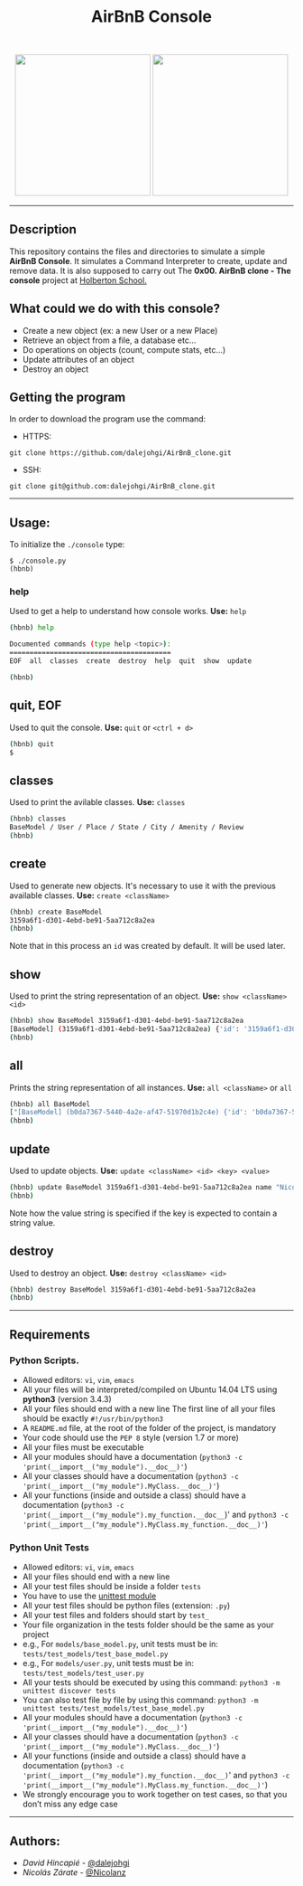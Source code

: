 <h1 align = "center">AirBnB Console</h1><br>
<p align="center">
    <img width="240" height="250" src="https://press.airbnb.com/wp-content/uploads/sites/4/2017/01/airbnb_vertical_lockup_web.png?fit=2096,1048g">
    <img width="240" height="250" src="https://encrypted-tbn0.gstatic.com/images?q=tbn%3AANd9GcTgv04Mtf6e2FIKr-NZ6DT4bCukasPbhiPV0A&usqp=CAU">
</p>

------------


## Description

This repository contains the files and directories to simulate a simple **AirBnB Console**. It simulates a Command Interpreter to create, update and remove data.
It is also supposed to carry out The **0x00. AirBnB clone - The console** project at [Holberton School.](https://www.holbertonschool.com "Holberton School.")

## What could we do with this console?

* Create a new object (ex: a new User or a new Place)
* Retrieve an object from a file, a database etc…
* Do operations on objects (count, compute stats, etc…)
* Update attributes of an object
* Destroy an object

## Getting the program

In order to download the program use the command:

- HTTPS:
```
git clone https://github.com/dalejohgi/AirBnB_clone.git
```

- SSH:
```
git clone git@github.com:dalejohgi/AirBnB_clone.git
```

------------

## Usage:

To initialize the `./console` type:
```
$ ./console.py 
(hbnb) 
```

### help
Used to get a help to understand how console works. **Use:** `help`
```bash
(hbnb) help

Documented commands (type help <topic>):
========================================
EOF  all  classes  create  destroy  help  quit  show  update

(hbnb)
```

## quit, EOF
Used to quit the console. **Use:** `quit` or `<ctrl + d>`
```bash
(hbnb) quit
$
```
## classes
Used to print the avilable classes. **Use:** `classes`
```bash
(hbnb) classes
BaseModel / User / Place / State / City / Amenity / Review
(hbnb)
```


## create
Used to generate new objects. It's necessary to use it with the previous available classes. **Use:** `create <className>`
```bash
(hbnb) create BaseModel
3159a6f1-d301-4ebd-be91-5aa712c8a2ea
(hbnb) 
```
Note that in this process an `id` was created by default. It will be used later.

## show
Used to print the string representation of an object. **Use:** `show <className> <id>`
```bash
(hbnb) show BaseModel 3159a6f1-d301-4ebd-be91-5aa712c8a2ea
[BaseModel] (3159a6f1-d301-4ebd-be91-5aa712c8a2ea) {'id': '3159a6f1-d301-4ebd-be91-5aa712c8a2ea', 'updated_at': datetime.datetime(2020, 7, 1, 16, 39, 10, 792620), 'created_at': datetime.datetime(2020, 7, 1, 16, 39, 10, 782799)}
(hbnb) 
```

## all
Prints the string representation of all instances. **Use:** `all <className>` or `all`
```bash
(hbnb) all BaseModel
["[BaseModel] (b0da7367-5440-4a2e-af47-51970d1b2c4e) {'id': 'b0da7367-5440-4a2e-af47-51970d1b2c4e', 'updated_at': datetime.datetime(2020, 6, 30, 22, 43, 34, 252295), 'created_at': datetime.datetime(2020, 6, 30, 22, 43, 34, 251154)}", "[Place] (b523e341-cce4-4782-a0da-6ad44e47f502) {'id': 'b523e341-cce4-4782-a0da-6ad44e47f502', 'created_at': datetime.datetime(2020, 6, 30, 20, 15, 59, 323067), 'number_rooms': 15, 'updated_at': datetime.datetime(2020, 6, 30, 20, 15, 59, 325976)}", "[BaseModel] (3159a6f1-d301-4ebd-be91-5aa712c8a2ea) {'id': '3159a6f1-d301-4ebd-be91-5aa712c8a2ea', 'updated_at': datetime.datetime(2020, 7, 1, 16, 39, 10, 792620), 'created_at': datetime.datetime(2020, 7, 1, 16, 39, 10, 782799)}"]
(hbnb) 

```

## update
Used to update objects. **Use:** `update <className> <id> <key> <value>`
```bash
(hbnb) update BaseModel 3159a6f1-d301-4ebd-be91-5aa712c8a2ea name "Nicolas"
(hbnb) 
```
Note how the value string is specified if the key is expected to contain a string value.

## destroy
Used to destroy an object. **Use:** `destroy <className> <id>`
```bash
(hbnb) destroy BaseModel 3159a6f1-d301-4ebd-be91-5aa712c8a2ea
(hbnb) 
```


------------

## Requirements

### Python Scripts.

- Allowed editors: `vi`, `vim`, `emacs`
- All your files will be interpreted/compiled on Ubuntu 14.04 LTS using **python3** (version 3.4.3)
- All your files should end with a new line
The first line of all your files should be exactly `#!/usr/bin/python3`
- A `README.md` file, at the root of the folder of the project, is mandatory
- Your code should use the `PEP 8` style (version 1.7 or more)
- All your files must be executable
- All your modules should have a documentation (`python3 -c 'print(__import__("my_module").__doc__)'`)
- All your classes should have a documentation (`python3 -c 'print(__import__("my_module").MyClass.__doc__)'`)
- All your functions (inside and outside a class) should have a documentation (`python3 -c 'print(__import__("my_module").my_function.__doc__`)' and `python3 -c 'print(__import__("my_module").MyClass.my_function.__doc__)'`)


### Python Unit Tests
- Allowed editors: `vi`, `vim`, `emacs`
- All your files should end with a new line
- All your test files should be inside a folder `tests`
- You have to use the [unittest module](https://docs.python.org/3.4/library/unittest.html#module-unittest "unittest module.")
- All your test files should be python files (extension: `.py`)
- All your test files and folders should start by `test_`
- Your file organization in the tests folder should be the same as your project
- e.g., For `models/base_model.py`, unit tests must be in: `tests/test_models/test_base_model.py`
- e.g., For `models/user.py`, unit tests must be in: `tests/test_models/test_user.py`
- All your tests should be executed by using this command: `python3 -m unittest discover tests`
- You can also test file by file by using this command: `python3 -m unittest tests/test_models/test_base_model.py`
- All your modules should have a documentation (`python3 -c 'print(__import__("my_module").__doc__)'`)
- All your classes should have a documentation (`python3 -c 'print(__import__("my_module").MyClass.__doc__)'`)
- All your functions (inside and outside a class) should have a documentation (`python3 -c 'print(__import__("my_module").my_function.__doc__)`' and `python3 -c 'print(__import__("my_module").MyClass.my_function.__doc__)'`)
- We strongly encourage you to work together on test cases, so that you don’t miss any edge case

------------

## Authors:

- *David Hincapié* - [@dalejohgi](https://github.com/dalejohgi)
- *Nicolás Zárate*  - [@Nicolanz](https://github.com/Nicolanz)


